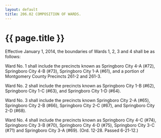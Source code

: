 ```yaml
---
layout: default 
title: 206.02 COMPOSITION OF WARDS.
---
```


{{ page.title }}
================

Effective January 1, 2014, the boundaries of Wards 1, 2, 3 and 4 shall
be as follows:

Ward No. 1 shall include the precincts known as Springboro City 4-A
(\#72), Springboro City 4-B (\#73), Springboro City 1-A (\#61), and a
portion of Montgomery County Precincts 261-2 and 261-3.

Ward No. 2 shall include the precincts known as Springboro City 1-B
(\#62), Springboro City 1-C (\#63), and Springboro City 1-D (\#64).

Ward No. 3 shall include the precincts known Springboro City 2-A (\#65),
Springboro City 2-B (\#66), Springboro City 2-C (\#67), and Springboro
City 2-D (\#68).

Ward No. 4 shall include the precincts known as Springboro City 4-C
(\#74), Springboro City 3-B (\#70), Springboro City 4-D (\#75),
Springboro City 3-C (\#71) and Springboro City 3-A (\#69). (Ord. 12-28.
Passed 6-21-12.)
